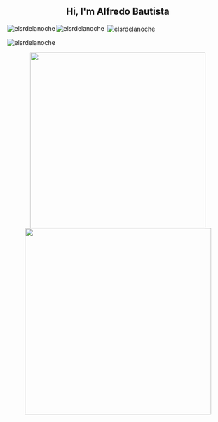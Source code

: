 
<h2 align="center">Hi, I'm Alfredo Bautista</h2>


<p><img align="left" src="https://github-readme-stats.vercel.app/api/top-langs?username=elsrdelanoche&show_icons=true&theme=dark&locale=en&layout=compact" alt="elsrdelanoche" /></p>
<p><img align="left" src="https://github-readme-stats.vercel.app/api?username=elsrdelanoche&theme=tokyonight&show_icons=true&hide_border=false&count_private=true
" alt="elsrdelanoche" /></p>

<p>&nbsp;<img align="center" src="https://github-readme-stats.vercel.app/api?username=elsrdelanoche&show_icons=true&theme=dark&locale=en" alt="elsrdelanoche" /></p>

<p><img align="center" src="https://github-readme-streak-stats.herokuapp.com/?user=elsrdelanoche&" alt="elsrdelanoche" /></p>

<div align="center">
   <img width="400" src="https://github-readme-stats.vercel.app/api?username=elsrdelanoche&theme=tokyonight&show_icons=true&hide_border=false&count_private=true" />
   <img width="425" src="https://github-readme-streak-stats.herokuapp.com/?user=elsrdelanoche&theme=tokyonight&hide_border=false" />
</div>
